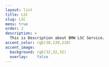```yaml
---
layout: list
title: LSC
slug: LSC
menu: true
order: 2
description: >
  This is Description about BMW LSC Service.
accent_color: rgb(38,139,210)
accent_image:
  background: rgb(32,32,32)
  overlay:    false
---
```

